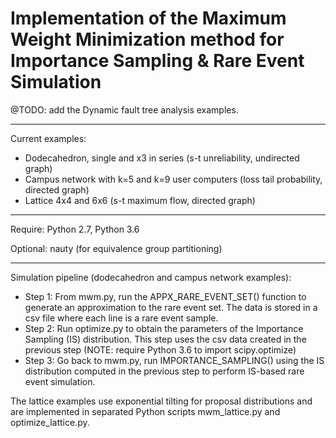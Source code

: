 # Implementation of the Maximum Weight Minimization method for Importance Sampling & Rare Event Simulation

@TODO: add the Dynamic fault tree analysis examples.

----------
Current examples:
- Dodecahedron, single and x3 in series (s-t unreliability, undirected graph)
- Campus network with k=5 and k=9 user computers (loss tail probability, directed graph)
- Lattice 4x4 and 6x6 (s-t maximum flow, directed graph)

----------
Require: Python 2.7, Python 3.6

Optional: nauty (for equivalence group partitioning)

----------
Simulation pipeline (dodecahedron and campus network examples):
- Step 1: From mwm.py, run the APPX_RARE_EVENT_SET() function to generate an approximation to the rare event set. The data is stored in a csv file where each line is a rare event sample.
- Step 2: Run optimize.py to obtain the parameters of the Importance Sampling (IS) distribution. This step uses the csv data created in the previous step (NOTE: require Python 3.6 to import scipy.optimize)
- Step 3: Go back to mwm.py, run IMPORTANCE_SAMPLING() using the IS distribution computed in the previous step to perform IS-based rare event simulation.

The lattice examples use exponential tilting for proposal distributions and are implemented in separated Python scripts mwm_lattice.py and optimize_lattice.py.
